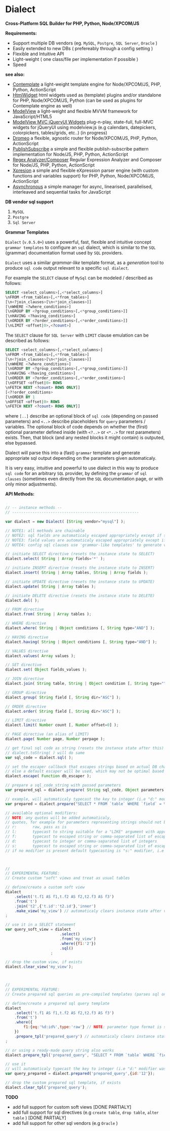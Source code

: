 Dialect
=======

**Cross-Platform SQL Builder for PHP, Python, Node/XPCOM/JS**


**Requirements:**

* Support multiple DB vendors (eg. `MySQL`, `Postgre`, `SQL Server`, `Oracle` )
* Easily extended to new DBs ( prefereably through a config setting )
* Flexible and Intuitive API
* Light-weight ( one class/file per implementation if possible )
* Speed


**see also:**  

* [Contemplate](https://github.com/foo123/Contemplate) a light-weight template engine for Node/XPCOM/JS, PHP, Python, ActionScript
* [HtmlWidget](https://github.com/foo123/HtmlWidget) html widgets used as (template) plugins and/or standalone for PHP, Node/XPCOM/JS, Python (can be used as plugins for Contemplate engine as well)
* [ModelView](https://github.com/foo123/modelview.js) a light-weight and flexible MVVM framework for JavaScript/HTML5
* [ModelView MVC jQueryUI Widgets](https://github.com/foo123/modelview-widgets) plug-n-play, state-full, full-MVC widgets for jQueryUI using modelview.js (e.g calendars, datepickers, colorpickers, tables/grids, etc..) (in progress)
* [Dromeo](https://github.com/foo123/Dromeo) a flexible, agnostic router for Node/XPCOM/JS, PHP, Python, ActionScript
* [PublishSubscribe](https://github.com/foo123/PublishSubscribe) a simple and flexible publish-subscribe pattern implementation for Node/JS, PHP, Python, ActionScript
* [Regex Analyzer/Composer](https://github.com/foo123/RegexAnalyzer) Regular Expression Analyzer and Composer for Node/JS, PHP, Python, ActionScript
* [Xpresion](https://github.com/foo123/Xpresion) a simple and flexible eXpression parser engine (with custom functions and variables support) for PHP, Python, Node/XPCOM/JS, ActionScript
* [Asynchronous](https://github.com/foo123/asynchronous.js) a simple manager for async, linearised, parallelised, interleaved and sequential tasks for JavaScript


**DB vendor sql support**

1. `MySQL`
2. `Postgre`
3. `Sql Server`


**Grammar Templates**

`Dialect` (`v.0.5.0+`) uses a powerful, fast, flexible and intuitive concept `grammar templates` to configure an `sql` dialect,
which is similar to the `SQL` (grammar) documentation format used by `SQL` providers.

`Dialect` uses a similar *grammar-like* template format, as a *generation* tool to produce `sql code` output relevant to a specific `sql dialect`.

For example the `SELECT` clause of `MySql` can be modeled / described as follows:

```sql
SELECT <select_columns>[,<*select_columns>]
\nFROM <from_tables>[,<*from_tables>]
[\n<?join_clauses>[\n<*join_clauses>]]
[\nWHERE <?where_conditions>]
[\nGROUP BY <?group_conditions>[,<*group_conditions>]]
[\nHAVING <?having_conditions>]
[\nORDER BY <?order_conditions>[,<*order_conditions>]]
[\nLIMIT <offset|0>,<?count>]
```

The `SELECT` clause for `SQL Server` with `LIMIT` clause emulation can be described as follows:

```sql
SELECT <select_columns>[,<*select_columns>]
\nFROM <from_tables>[,<*from_tables>]
[\n<?join_clauses>[\n<*join_clauses>]]
[\nWHERE <?where_conditions>]
[\nGROUP BY <?group_conditions>[,<*group_conditions>]]
[\nHAVING <?having_conditions>]
[\nORDER BY <?order_conditions>[,<*order_conditions>]
[\nOFFSET <offset|0> ROWS
\nFETCH NEXT <?count> ROWS ONLY]]
[<?!order_conditions>
[\nORDER BY 1
\nOFFSET <offset|0> ROWS
\nFETCH NEXT <?count> ROWS ONLY]]
```

where `[..]` describe an optional block of `sql code` (depending on passed parameters) and `<..>` describe placeholders for `query` parameters / variables.
The optional block of code depends on whether the (first) optional parameter defined inside (with `<?..>` or `<*..>` for rest parameters) exists.
Then, that block (and any nested blocks it might contain) is outputed, else bypassed.

Dialect will parse this into a (fast) `grammar` template and generate appropriate sql output depending on the parameters given automaticaly.


It is very easy, intuitive and powerful to use dialect in this way to produce `sql code` for an arbitrary `SQL` provider,
by defining the `grammar` of `sql clauses` (sometimes even directly from the `SQL` documentation page, or with only minor adjustments).



**API Methods:**

```javascript

// -- instance methods --
// --------------------------------------------------------

var dialect = new Dialect( [String vendor="mysql"] );

// NOTE1: all methods are chainable
// NOTE2: sql fields are automaticaly escaped appropriately except if set otherwise
// NOTE3: field values are automaticaly escaped appropriately except if set otherwise
// NOTE4: config sql clauses use 'grammar-like templates' to generate vendor-specific sql code in a flexible and intuitive way

// initiate SELECT directive (resets the instance state to SELECT)
dialect.select( String | Array fields='*' );

// initiate INSERT directive (resets the instance state to INSERT)
dialect.insert( String | Array tables, String | Array fields );

// initiate UPDATE directive (resets the instance state to UPDATE)
dialect.update( String | Array tables );

// initiate DELETE directive (resets the instance state to DELETE)
dialect.del( );

// FROM directive
dialect.from( String | Array tables );

// WHERE directive
dialect.where( String | Object conditions [, String type="AND"] );

// HAVING directive
dialect.having( String | Object conditions [, String type="AND"] );

// VALUES directive
dialect.values( Array values );

// SET directive
dialect.set( Object fields_values );

// JOIN directive
dialect.join( String table, String | Object condition [, String type=""] );

// GROUP directive
dialect.group( String field [, String dir="ASC"] );

// ORDER directive
dialect.order( String field [, String dir="ASC"] );

// LIMIT directive
dialect.limit( Number count [, Number offset=0] );

// PAGE directive (an alias of LIMIT)
dialect.page( Number page, Number perpage );

// get final sql code as string (resets the instance state after this)
// dialect.toString( ) will do same
var sql_code = dialect.sql( );

// set the escaper callback that escapes strings based on actual DB charsets etc..
// else a default escaper will be used, which may not be optimal based on actual DB charset and so on..
dialect.escape( Function db_escaper );

// prepare a sql_code_string with passed parameters
var prepared_sql = dialect.prepare( String sql_code, Object parameters [, String left_delimiter='%', String right_delimiter='%'] );

// example, will automaticaly typecast the key to integer (i.e "d:" modifier)
var prepared = dialect.prepare("SELECT * FROM `table` WHERE `field` = %d:key%", {key:'12'} );

// available optional modifiers:
// NOTE: any quotes will be added automaticaly, 
// quotes, for example for parameters representing strings should not be added manualy
// r:       raw, pass as is
// l:       typecast to string suitable for a "LIKE" argument with appropriate quotes
// f:       typecast to escaped string or comma-separated list of escaped strings representing table or field reference(s) with appropriate quotes
// d:       typecast to integer or comma-separated list of integers
// s:       typecast to escaped string or comma-separated list of escaped strings with appropriate quotes (see `.escape` method above)
// if no modifier is present default typecasting is "s:" modifier, i.e as escaped and quoted string



//
// EXPERIMENTAL FEATURE: 
// Create custom "soft" views and treat as usual tables

// define/create a custom soft view
dialect
    .select('t.f1 AS f1,t.f2 AS f2,t2.f3 AS f3')
    .from('t')
    .join('t2',{'t.id':'t2.id'},'inner')
    .make_view('my_view') // automaticaly clears instance state after view created, so new statements can be used
;

// use it in a SELECT statement
var query_soft_view = dialect
                        .select()
                        .from('my_view')
                        .where({f1:'2'})
                        .sql()
                    ;

// drop the custom view, if exists
dialect.clear_view('my_view');



//
// EXPERIMENTAL FEATURE: 
// Create prepared sql queries as pre-compiled templates (parses sql only once on template creation)

// define/create a prepared sql query template
dialect
    .select('t.f1 AS f1,t.f2 AS f2,t2.f3 AS f3')
    .from('t')
    .where({
        f1:{eq:'%d:id%',type:'raw'} // NOTE: parameter type format is same as that used in .prepare method above
    })
    .prepare_tpl('prepared_query') // automaticaly clears instance state after tpl created, so new statements can be used
;

// or using a ready-made query string also works
dialect.prepare_tpl('prepared_query', "SELECT * FROM `table` WHERE `field` = %d:id%");

// use it
// will automaticaly typecast the key to integer (i.e "d:" modifier was used in prepared template definition)
var query_prepared = dialect.prepared('prepared_query',{id:'12'});

// drop the custom prepared sql template, if exists
dialect.clear_tpl('prepared_query');
```

**TODO**

* add full support for custom soft views [DONE PARTIALY]
* add full support for sql directives (e.g `create table`, `drop table`, `alter table` ) [DONE PARTIALY]
* add full support for other sql vendors (e.g `Oracle` )
